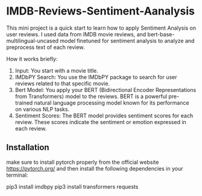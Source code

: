 # IMDB-Reviews-Sentiment-Aanalysis

This mini project is a quick start to learn how to apply Sentiment Analysis on user reviews.
I used data from IMDB movie reviews, and bert-base-multilingual-uncased model finetuned for sentiment analysis to analyze and preprocess text of each review.

How it works briefly:  

1. Input: You start with a movie title.
2. IMDbPY Search: You use the IMDbPY package to search for user reviews related to that specific movie.
3. Bert Model: You apply your BERT (Bidirectional Encoder Representations from Transformers) model to the reviews. BERT is a powerful pre-trained natural language processing model known for its performance on various NLP tasks.
4. Sentiment Scores: The BERT model provides sentiment scores for each review. These scores indicate the sentiment or emotion expressed in each review.


## Installation
make sure to install pytorch properly from the official website https://pytorch.org/
and then install the following dependencies in your terminal:

  pip3 install imdbpy 
  pip3 install transformers requests
